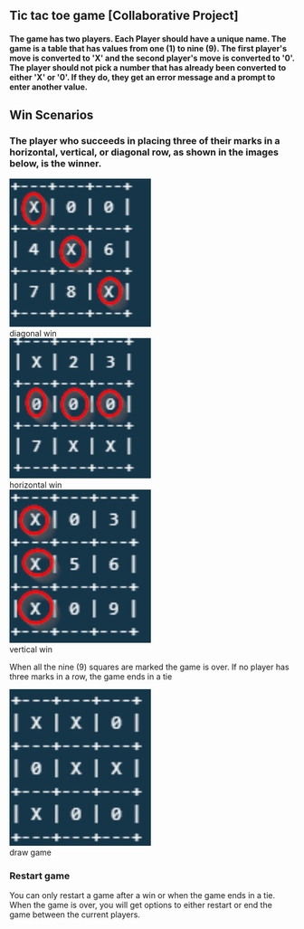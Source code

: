 ## Tic tac toe game [Collaborative Project]

#### The game has two players. Each Player should have a unique name. The game is a table that has values from one (1) to nine (9). The first player's move is converted to 'X' and the second player's move is converted to '0'. The player should not pick a number that has already been converted to either 'X' or '0'. If they do, they get an error message and a prompt to enter another value.  

## Win Scenarios
### The player who succeeds in placing three of their marks in a horizontal, vertical, or diagonal row, as shown in the images below, is the winner.

<div>
<img src="images/tic-win.png" width="250"><br>
<figcaption> diagonal win </figcaption>
</div>
<div>
<img src="images/tic-win2.png" width="250"><br>
<figcaption> horizontal win</figcaption>
</div>
<div>
<img src="images/tic-win3.png" width="250"> <br>
<figcaption> vertical win </figcaption>
</div>

When all the nine (9) squares are marked the game is over. If no player has three marks in a row, the game ends in a tie

<div>
<img src="images/tic-win4.png" width="250"> 
<figcaption> draw game </figcaption>
</div>

### Restart game
You can only restart a game after a win or when the game ends in a tie. When the game is over, you will get options to either restart or end the game between the current players.
